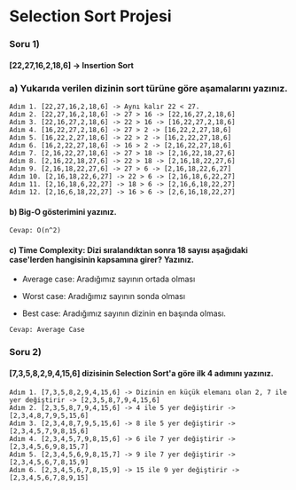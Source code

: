 # Selection Sort Projesi

### Soru 1) 

#### [22,27,16,2,18,6] -> Insertion Sort

### a) Yukarıda verilen dizinin sort türüne göre aşamalarını yazınız.

````
Adım 1. [22,27,16,2,18,6] -> Aynı kalır 22 < 27.
Adım 2. [22,27,16,2,18,6] -> 27 > 16 -> [22,16,27,2,18,6]
Adım 3. [22,16,27,2,18,6] -> 22 > 16 -> [16,22,27,2,18,6]
Adım 4. [16,22,27,2,18,6] -> 27 > 2 -> [16,22,2,27,18,6]
Adım 5. [16,22,2,27,18,6] -> 22 > 2 -> [16,2,22,27,18,6]
Adım 6. [16,2,22,27,18,6] -> 16 > 2 -> [2,16,22,27,18,6]
Adım 7. [2,16,22,27,18,6] -> 27 > 18 -> [2,16,22,18,27,6]
Adım 8. [2,16,22,18,27,6] -> 22 > 18 -> [2,16,18,22,27,6]
Adım 9. [2,16,18,22,27,6] -> 27 > 6 -> [2,16,18,22,6,27]
Adım 10. [2,16,18,22,6,27] -> 22 > 6 -> [2,16,18,6,22,27]
Adım 11. [2,16,18,6,22,27] -> 18 > 6 -> [2,16,6,18,22,27]
Adım 12. [2,16,6,18,22,27] -> 16 > 6 -> [2,6,16,18,22,27]
````

#### b) Big-O gösterimini yazınız.

````
Cevap: O(n^2)
````

#### c) Time Complexity: Dizi sıralandıktan sonra 18 sayısı aşağıdaki case'lerden hangisinin kapsamına girer? Yazınız.

 - Average case: Aradığımız sayının ortada olması 
 + Worst case: Aradığımız sayının sonda olması 
 * Best case: Aradığımız sayının dizinin en başında olması.

````
Cevap: Average Case
````

### Soru 2) 

#### [7,3,5,8,2,9,4,15,6] dizisinin Selection Sort'a göre ilk 4 adımını yazınız.

````
Adım 1. [7,3,5,8,2,9,4,15,6] -> Dizinin en küçük elemanı olan 2, 7 ile yer değiştirir -> [2,3,5,8,7,9,4,15,6]
Adım 2. [2,3,5,8,7,9,4,15,6] -> 4 ile 5 yer değiştirir -> [2,3,4,8,7,9,5,15,6]
Adım 3. [2,3,4,8,7,9,5,15,6] -> 8 ile 5 yer değiştirir -> [2,3,4,5,7,9,8,15,6]
Adım 4. [2,3,4,5,7,9,8,15,6] -> 6 ile 7 yer değiştirir -> [2,3,4,5,6,9,8,15,7]
Adım 5. [2,3,4,5,6,9,8,15,7] -> 9 ile 7 yer değiştirir -> [2,3,4,5,6,7,8,15,9]
Adım 6. [2,3,4,5,6,7,8,15,9] -> 15 ile 9 yer değiştirir -> [2,3,4,5,6,7,8,9,15]
````
